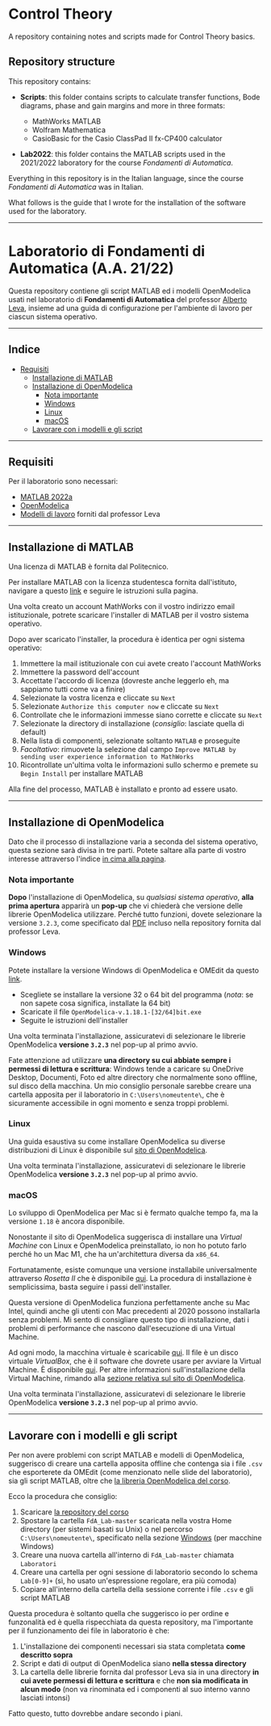 # Control Theory

A repository containing notes and scripts made for Control Theory basics.

## Repository structure

This repository contains:

- **Scripts**: this folder contains scripts to calculate transfer functions, Bode diagrams, phase and gain margins and more in three formats:
  
  - MathWorks MATLAB
  - Wolfram Mathematica
  - CasioBasic for the Casio ClassPad II fx-CP400 calculator

- **Lab2022**: this folder contains the MATLAB scripts used in the 2021/2022 laboratory for the course *Fondamenti di Automatica*.

Everything in this repository is in the Italian language, since the course *Fondamenti di Automatica* was in Italian.

What follows is the guide that I wrote for the installation of the software used for the laboratory.

---

# Laboratorio di Fondamenti di Automatica (A.A. 21/22)

Questa repository contiene gli script MATLAB ed i modelli OpenModelica usati nel laboratorio di **Fondamenti di Automatica** del professor [Alberto Leva](https://github.com/albertoleva), insieme ad una guida di configurazione per l'ambiente di lavoro per ciascun sistema operativo.

---

## Indice

- [Requisiti](#requisiti)
  - [Installazione di MATLAB](#installazione-di-matlab)
  - [Installazione di OpenModelica](#installazione-di-openmodelica)
    - [Nota importante](#nota-importante)
    - [Windows](#windows)
    - [Linux](#linux)
    - [macOS](#macos)
  - [Lavorare con i modelli e gli script](#lavorare-con-i-modelli-e-gli-script)

---

## Requisiti

Per il laboratorio sono necessari:

- [MATLAB 2022a](https://it.mathworks.com/products/matlab.html)
- [OpenModelica](https://www.openmodelica.org/)
- [Modelli di lavoro](https://github.com/looms-polimi/FdA_Lab) forniti dal professor Leva

---

## Installazione di MATLAB

Una licenza di MATLAB è fornita dal Politecnico.

Per installare MATLAB con la licenza studentesca fornita dall'istituto, navigare a questo [link](https://www.software.polimi.it/mathworks-matlab/) e seguire le istruzioni sulla pagina.

Una volta creato un account MathWorks con il vostro indirizzo email istituzionale, potrete scaricare l'installer di MATLAB per il vostro sistema operativo.

Dopo aver scaricato l'installer, la procedura è identica per ogni sistema operativo:

1. Immettere la mail istituzionale con cui avete creato l'account MathWorks
2. Immettere la password dell'account
3. Accettate l'accordo di licenza (dovreste anche leggerlo eh, ma sappiamo tutti come va a finire)
4. Selezionate la vostra licenza e cliccate su `Next`
5. Selezionate `Authorize this computer now` e cliccate su `Next`
6. Controllate che le informazioni immesse siano corrette e cliccate su `Next`
7. Selezionate la directory di installazione (*consiglio*: lasciate quella di default)
8. Nella lista di componenti, selezionate soltanto `MATLAB` e proseguite
9. *Facoltativo*: rimuovete la selezione dal campo `Improve MATLAB by sending user experience information to MathWorks`
10. Ricontrollate un'ultima volta le informazioni sullo schermo e premete su `Begin Install` per installare MATLAB

Alla fine del processo, MATLAB è installato e pronto ad essere usato.

---

## Installazione di OpenModelica

Dato che il processo di installazione varia a seconda del sistema operativo, questa sezione sarà divisa in tre parti. Potete saltare alla parte di vostro interesse attraverso l'indice [in cima alla pagina](#indice).

### Nota importante

**Dopo** l'installazione di OpenModelica, su *qualsiasi sistema operativo*, **alla prima apertura** apparirà un **pop-up** che vi chiederà che versione delle librerie OpenModelica utilizzare. Perché tutto funzioni, dovete selezionare la versione `3.2.3`, come specificato dal [PDF](https://github.com/looms-polimi/FdA_Lab/blob/master/FdA_courseware/FdA_Lab_operazioni_preliminari.pdf) incluso nella repository fornita dal professor Leva.

### Windows

Potete installare la versione Windows di OpenModelica e OMEdit da questo [link](https://build.openmodelica.org/omc/builds/windows/releases/1.18/1/).

- Scegliete se installare la versione 32 o 64 bit del programma (*nota*: se non sapete cosa significa, installate la 64 bit)
- Scaricate il file `OpenModelica-v.1.18.1-[32/64]bit.exe`
- Seguite le istruzioni dell'installer

Una volta terminata l'installazione, assicuratevi di selezionare le librerie OpenModelica **versione `3.2.3`** nel pop-up al primo avvio.

Fate attenzione ad utilizzare **una directory su cui abbiate sempre i permessi di lettura e scrittura**: Windows tende a caricare su OneDrive Desktop, Documenti, Foto ed altre directory che normalmente sono offline, sul disco della macchina. Un mio consiglio personale sarebbe creare una cartella apposita per il laboratorio in `C:\Users\nomeutente\`, che è sicuramente accessibile in ogni momento e senza troppi problemi.

### Linux

Una guida esaustiva su come installare OpenModelica su diverse distribuzioni di Linux è disponibile sul [sito di OpenModelica](https://www.openmodelica.org/download/download-linux).

Una volta terminata l'installazione, assicuratevi di selezionare le librerie OpenModelica **versione `3.2.3`** nel pop-up al primo avvio.

### macOS

Lo sviluppo di OpenModelica per Mac si è fermato qualche tempo fa, ma la versione `1.18` è ancora disponibile.

Nonostante il sito di OpenModelica suggerisca di installare una *Virtual Machine* con Linux e OpenModelica preinstallato, io non ho potuto farlo perché ho un Mac M1, che ha un'architettura diversa da `x86_64`.

Fortunatamente, esiste comunque una versione installabile universalmente attraverso *Rosetta II* che è disponibile [qui](https://build.openmodelica.org/omc/builds/mac/binaries/nightly/openmodelica-nightly-1.18.0~dev-109-ged8ef0a.mpkg). La procedura di installazione è semplicissima, basta seguire i passi dell'installer.

Questa versione di OpenModelica funziona perfettamente anche su Mac Intel, quindi anche gli utenti con Mac precedenti al 2020 possono installarla senza problemi. Mi sento di consigliare questo tipo di installazione, dati i problemi di performance che nascono dall'esecuzione di una Virtual Machine.

Ad ogni modo, la macchina virtuale è scaricabile [qui](https://build.openmodelica.org/omc/builds/virtual_machines/base_image/OpenModelicaUbuntu18.04.vdi). Il file è un disco virtuale *VirtualBox*, che è il software che dovrete usare per avviare la Virtual Machine. È disponibile [qui](https://www.virtualbox.org/wiki/Downloads). Per altre informazioni sull'installazione della Virtual Machine, rimando alla [sezione relativa sul sito di OpenModelica](https://www.openmodelica.org/download/virtual-machine).

Una volta terminata l'installazione, assicuratevi di selezionare le librerie OpenModelica **versione `3.2.3`** nel pop-up al primo avvio.

---

## Lavorare con i modelli e gli script

Per non avere problemi con script MATLAB e modelli di OpenModelica, suggerisco di creare una cartella apposita offline che contenga sia i file `.csv` che esporterete da OMEdit (come menzionato nelle slide del laboratorio), sia gli script MATLAB, oltre che [la libreria OpenModelica del corso](https://github.com/looms-polimi/FdA_Lab/tree/master/FdA_Lab).

Ecco la procedura che consiglio:

1. Scaricare [la repository del corso](https://github.com/looms-polimi/FdA_Lab)
2. Spostare la cartella `FdA_Lab-master` scaricata nella vostra Home directory (per sistemi basati su Unix) o nel percorso `C:\Users\nomeutente\`, specificato nella sezione [Windows](#windows) (per macchine Windows)
3. Creare una nuova cartella all'interno di `FdA_Lab-master` chiamata `Laboratori`
4. Creare una cartella per ogni sessione di laboratorio secondo lo schema `Lab[0-9]+` (sì, ho usato un'espressione regolare, era più comoda)
5. Copiare all'interno della cartella della sessione corrente i file `.csv` e gli script MATLAB

Questa procedura è soltanto quella che suggerisco io per ordine e funzonalità ed è quella rispecchiata da questa repository, ma l'importante per il funzionamento dei file in laboratorio è che:

1. L'installazione dei componenti necessari sia stata completata **come descritto sopra**
2. Script e dati di output di OpenModelica siano **nella stessa directory**
3. La cartella delle librerie fornita dal professor Leva sia in una directory **in cui avete permessi di lettura e scrittura** e che **non sia modificata in alcun modo** (non va rinominata ed i componenti al suo interno vanno lasciati intonsi)

Fatto questo, tutto dovrebbe andare secondo i piani.

